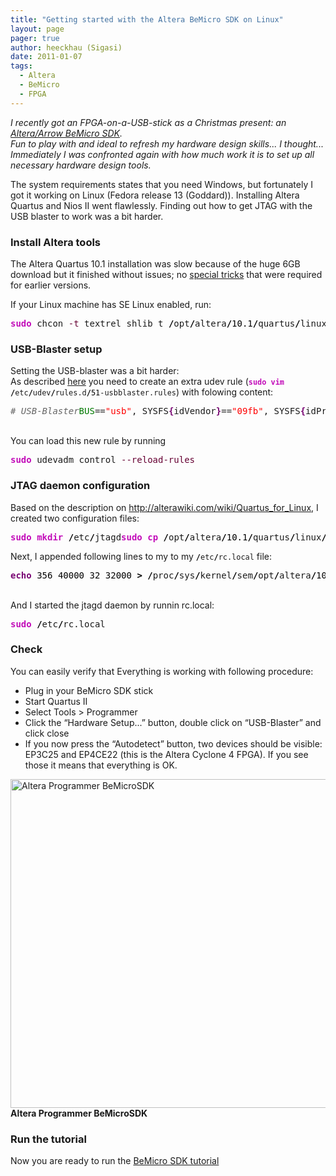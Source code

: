 ```yaml
---
title: "Getting started with the Altera BeMicro SDK on Linux"
layout: page 
pager: true
author: heeckhau (Sigasi)
date: 2011-01-07
tags: 
  - Altera
  - BeMicro
  - FPGA
---
```

<div class="content">
<p><em>I recently got an FPGA-on-a-USB-stick as a Christmas present: an <a href="http://www.altera.com/b/bemicro-sdk.html" class="elf-external elf-icon">Altera/Arrow BeMicro SDK</a>.<br/>Fun to play with and ideal to refresh my hardware design skills... I thought...<br/>Immediately I was confronted again with how much work it is to set up all necessary hardware design tools.</em></p><p>The system requirements states that you need Windows, but fortunately I got it working on Linux (Fedora release 13 (Goddard)). Installing Altera Quartus and Nios II went flawlessly. Finding out how to get JTAG with the USB blaster to work was a bit harder.</p><h3>Install Altera tools</h3><p>The Altera Quartus 10.1 installation was slow because of the huge 6GB download but it finished without issues; no <a href="http://fpga4u.epfl.ch/wiki/Install_Quartus_II" class="elf-external elf-icon">special tricks</a> that were required for earlier versions.</p><p>If your Linux machine has SE Linux enabled, run:<br/><div class="geshifilter"><pre class="bash geshifilter-bash" style="font-family:monospace;"><span style="color: #c20cb9; font-weight: bold;">sudo</span> chcon <span style="color: #660033;">-t</span> textrel_shlib_t <span style="color: #000000; font-weight: bold;">/</span>opt<span style="color: #000000; font-weight: bold;">/</span>altera<span style="color: #000000; font-weight: bold;">/</span><span style="color: #000000;">10.1</span><span style="color: #000000; font-weight: bold;">/</span>quartus<span style="color: #000000; font-weight: bold;">/</span>linux<span style="color: #000000; font-weight: bold;">/*</span>.so</pre></div></p><h3>USB-Blaster setup</h3><p>Setting the USB-blaster was a bit harder:<br/>As described <a href="http://www.altera.com/download/drivers/dri-usb_b-lnx.html" class="elf-external elf-icon">here</a> you need to create an extra udev rule (<span class="geshifilter"><code class="bash geshifilter-bash"><span style="color: #c20cb9; font-weight: bold;">sudo</span> <span style="color: #c20cb9; font-weight: bold;">vim</span> <span style="color: #000000; font-weight: bold;">/</span>etc<span style="color: #000000; font-weight: bold;">/</span>udev<span style="color: #000000; font-weight: bold;">/</span>rules.d<span style="color: #000000; font-weight: bold;">/</span><span style="color: #000000;">51</span>-usbblaster.rules</code></span>) with folowing content:<br/><div class="geshifilter"><pre class="bash geshifilter-bash" style="font-family:monospace;"><span style="color: #666666; font-style: italic;"># USB-Blaster</span><span style="color: #007800;">BUS</span>==<span style="color: #ff0000;">"usb"</span>, SYSFS<span style="color: #7a0874; font-weight: bold;">{</span>idVendor<span style="color: #7a0874; font-weight: bold;">}</span>==<span style="color: #ff0000;">"09fb"</span>, SYSFS<span style="color: #7a0874; font-weight: bold;">{</span>idProduct<span style="color: #7a0874; font-weight: bold;">}</span>==<span style="color: #ff0000;">"6001"</span>, <span style="color: #007800;">MODE</span>=<span style="color: #ff0000;">"0666"</span>, <span style="color: #007800;">PROGRAM</span>=<span style="color: #ff0000;">"/bin/sh -c 'K=%k; K=$<span style="color: #007800;">${K#usbdev}</span>; printf /proc/bus/usb/%%03i/%%03i$<span style="color: #007800;">${K%%%%.*}</span> $<span style="color: #007800;">${K#*.}</span>'"</span>, RUN+=<span style="color: #ff0000;">"/bin/chmod 0666 %c"</span></pre></div><br/>You can load this new rule by running<br/><div class="geshifilter"><pre class="bash geshifilter-bash" style="font-family:monospace;"><span style="color: #c20cb9; font-weight: bold;">sudo</span> udevadm control <span style="color: #660033;">--reload-rules</span></pre></div></p><h3>JTAG daemon configuration</h3><p>Based on the description on <a href="http://alterawiki.com/wiki/Quartus_for_Linux" title="http://alterawiki.com/wiki/Quartus_for_Linux" class="elf-external elf-icon">http://alterawiki.com/wiki/Quartus_for_Linux</a>, I created two configuration files:<br/><div class="geshifilter"><pre class="bash geshifilter-bash" style="font-family:monospace;"><span style="color: #c20cb9; font-weight: bold;">sudo</span> <span style="color: #c20cb9; font-weight: bold;">mkdir</span> <span style="color: #000000; font-weight: bold;">/</span>etc<span style="color: #000000; font-weight: bold;">/</span>jtagd<span style="color: #c20cb9; font-weight: bold;">sudo</span> <span style="color: #c20cb9; font-weight: bold;">cp</span> <span style="color: #000000; font-weight: bold;">/</span>opt<span style="color: #000000; font-weight: bold;">/</span>altera<span style="color: #000000; font-weight: bold;">/</span><span style="color: #000000;">10.1</span><span style="color: #000000; font-weight: bold;">/</span>quartus<span style="color: #000000; font-weight: bold;">/</span>linux<span style="color: #000000; font-weight: bold;">/</span>pgm_parts.txt <span style="color: #000000; font-weight: bold;">/</span>etc<span style="color: #000000; font-weight: bold;">/</span>jtagd<span style="color: #000000; font-weight: bold;">/</span>jtagd.pgm_parts<span style="color: #c20cb9; font-weight: bold;">touch</span> ~<span style="color: #000000; font-weight: bold;">/</span>.jtag.conf</pre></div></p><p>Next, I appended following lines to my to my <span class="geshifilter"><code class="bash geshifilter-bash"><span style="color: #000000; font-weight: bold;">/</span>etc<span style="color: #000000; font-weight: bold;">/</span>rc.local</code></span> file:<br/><div class="geshifilter"><pre class="bash geshifilter-bash" style="font-family:monospace;"><span style="color: #7a0874; font-weight: bold;">echo</span> <span style="color: #000000;">356</span> <span style="color: #000000;">40000</span> <span style="color: #000000;">32</span> <span style="color: #000000;">32000</span> <span style="color: #000000; font-weight: bold;">&gt;</span> <span style="color: #000000; font-weight: bold;">/</span>proc<span style="color: #000000; font-weight: bold;">/</span>sys<span style="color: #000000; font-weight: bold;">/</span>kernel<span style="color: #000000; font-weight: bold;">/</span>sem<span style="color: #000000; font-weight: bold;">/</span>opt<span style="color: #000000; font-weight: bold;">/</span>altera<span style="color: #000000; font-weight: bold;">/</span><span style="color: #000000;">10.1</span><span style="color: #000000; font-weight: bold;">/</span>quartus<span style="color: #000000; font-weight: bold;">/</span>bin<span style="color: #000000; font-weight: bold;">/</span>jtagd</pre></div><br/>And I started the jtagd daemon by runnin rc.local:</p><p><div class="geshifilter"><pre class="bash geshifilter-bash" style="font-family:monospace;"><span style="color: #c20cb9; font-weight: bold;">sudo</span> <span style="color: #000000; font-weight: bold;">/</span>etc<span style="color: #000000; font-weight: bold;">/</span>rc.local</pre></div></p><h3>Check</h3><p>You can easily verify that Everything is working with following procedure:</p><ul><li>Plug in your BeMicro SDK stick</li><li>Start Quartus II</li><li>Select Tools &gt; Programmer</li><li>Click the &#8220;Hardware Setup...&#8221; button, double click on &#8220;USB-Blaster&#8221; and click close</li><li>If you now press the &#8220;Autodetect&#8221; button, two devices should be visible: EP3C25 and EP4CE22 (this is the Altera Cyclone 4 FPGA). If you see those it means that everything is OK.</li></ul><p><span class="inline inline-center"><a href="http://www.sigasi.com/sites/www.sigasi.com/files/images/AlteraProgrammer.png" onclick="launch_popup(808, 741, 609); return false;" target="_blank"><img src="http://www.sigasi.com/sites/www.sigasi.com/files/images/AlteraProgrammer.preview.png" alt="Altera Programmer BeMicroSDK" title="Altera Programmer BeMicroSDK" class="image image-preview " width="640" height="526"/></a><span class="caption"><strong>Altera Programmer BeMicroSDK</strong></span></span></p><h3>Run the tutorial</h3><p>Now you are ready to run the <a href="http://www.arrownac.com/offers/altera-corporation/altera-bemicro/getting_started.html" class="elf-external elf-icon">BeMicro SDK tutorial</a></p>  </div>

